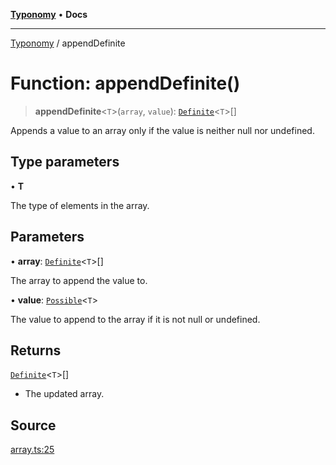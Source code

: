 [**Typonomy**](../README.md) • **Docs**

***

[Typonomy](../globals.md) / appendDefinite

# Function: appendDefinite()

> **appendDefinite**\<`T`\>(`array`, `value`): [`Definite`](../type-aliases/Definite.md)\<`T`\>[]

Appends a value to an array only if the value is neither null nor undefined.

## Type parameters

• **T**

The type of elements in the array.

## Parameters

• **array**: [`Definite`](../type-aliases/Definite.md)\<`T`\>[]

The array to append the value to.

• **value**: [`Possible`](../type-aliases/Possible.md)\<`T`\>

The value to append to the array if it is not null or undefined.

## Returns

[`Definite`](../type-aliases/Definite.md)\<`T`\>[]

- The updated array.

## Source

[array.ts:25](https://github.com/softcraft-development/typonomy/blob/4a3cffc57b1541a7efed27e0d213d96ff0241591/src/array.ts#L25)
